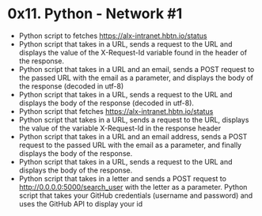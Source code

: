 # 0x11. Python - Network #1
* Python script to fetches https://alx-intranet.hbtn.io/status
*  Python script that takes in a URL, sends a request to the URL and displays the value of the X-Request-Id variable found in the header of the response.
*  Python script that takes in a URL and an email, sends a POST request to the passed URL with the email as a parameter, and displays the body of the response (decoded in utf-8)
* Python script that takes in a URL, sends a request to the URL and displays the body of the response (decoded in utf-8).
* Python script that fetches https://alx-intranet.hbtn.io/status
* Python script that takes in a URL, sends a request to the URL, displays the value of the variable X-Request-Id in the response header
*  Python script that takes in a URL and an email address, sends a POST request to the passed URL with the email as a parameter, and finally displays the body of the response.
* Python script that takes in a URL, sends a request to the URL and displays the body of the response.
* Python script that takes in a letter and sends a POST request to http://0.0.0.0:5000/search_user with the letter as a parameter.
Python script that takes your GitHub credentials (username and password) and uses the GitHub API to display your id
